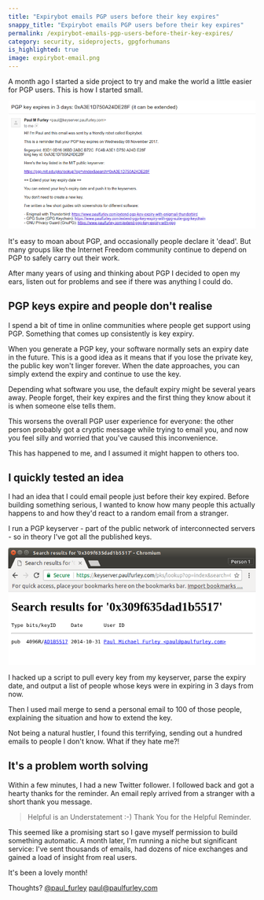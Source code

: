 ```yaml
---
title: "Expirybot emails PGP users before their key expires"
snappy_title: "Expirybot emails PGP users before their key expires"
permalink: /expirybot-emails-pgp-users-before-their-key-expires/
category: security, sideprojects, gpgforhumans
is_highlighted: true
image: expirybot-email.png
---
```


A month ago I started a side project to try and make the world a little easier for PGP users. This is how I started small.

![Screenshot of an email reminder](/img/expirybot-email.png)

<!--more-->

It's easy to moan about PGP, and occasionally people declare it 'dead'. But many groups like the Internet Freedom community continue to depend on PGP to safely carry out their work.

After many years of using and thinking about PGP I decided to open my ears, listen out for problems and see if there was anything I could do.

## PGP keys expire and people don't realise

I spend a bit of time in online communities where people get support using PGP. Something that comes up consistently is key expiry.

When you generate a PGP key, your software normally sets an expiry date in the future. This is a good idea as it means that if you lose the private key, the public key won't linger forever. When the date approaches, you can simply extend the expiry and continue to use the key.

Depending what software you use, the default expiry might be several years away. People forget, their key expires and the first thing they know about it is when someone else tells them.

This worsens the overall PGP user experience for everyone: the other person probably got a cryptic message while trying to email you, and now you feel silly and worried that you've caused this inconvenience.

This has happened to me, and I assumed it might happen to others too.

## I quickly tested an idea

I had an idea that I could email people just before their key expired. Before building something serious, I wanted to know how many people this actually happens to and how they'd react to a random email from a stranger.

I run a PGP keyserver - part of the public network of interconnected servers - so in theory I've got all the published keys.

![Screenshot of a search result from my PGP keyserver](/img/pauls-pgp-keyserver.png)

I hacked up a script to pull every key from my keyserver, parse the expiry date, and output a list of people whose keys were in expiring in 3 days from now.

Then I used mail merge to send a personal email to 100 of those people, explaining the situation and how to extend the key.

Not being a natural hustler, I found this terrifying, sending out a hundred emails to people I don't know. What if they hate me?!

## It's a problem worth solving

Within a few minutes, I had a new Twitter follower. I followed back and got a hearty thanks for the reminder. An email reply arrived from a stranger with a short thank you message.

> Helpful is an Understatement :-) Thank You for the Helpful Reminder.

This seemed like a promising start so I gave myself permission to build something automatic. A month later, I'm running a niche but significant service: I've sent thousands of emails, had dozens of nice exchanges and gained a load of insight from real users.

It's been a lovely month!

Thoughts? [@paul_furley][paul-twitter] [paul@paulfurley.com][paul-email]

[paul-twitter]: https://twitter.com/paul_furley
[paul-email]: mailto:paul@paulfurley.com

